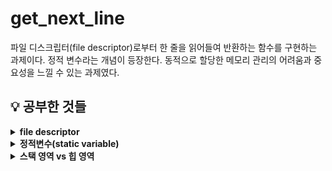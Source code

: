 # get_next_line

파일 디스크립터(file descriptor)로부터 한 줄을 읽어들여 반환하는 함수를 구현하는 과제이다. 정적 변수라는 개념이 등장한다. 동적으로 할당한 메모리 관리의 어려움과 중요성을 느낄 수 있는 과제였다.

## 💡 공부한 것들

<details>
<summary><b>file descriptor</b></summary>
 
 - 리눅스에서의 파일  디스크립터는 프로세스에서 열린 파일의 목록을 관리하는 테이블의 인덱스로 파일 디스크립터를 이용해 해당 파일의 주소를 참조하여 접근할 수 있다.
 - 파일 디스크립터는 0 이상의 정수값을 가지며 0은 표준 입력, 1은 표준 출력, 2는 표준 에러로 기본적으로 할당된다.
 - 따라서 프로세스에서 파일을 열면 3번부터 차례대로 할당받게 된다.
 > 참고: [get_next_line](https://80000coding.oopy.io/4d3eba5f-5d2d-4bec-b0a2-fa058d67c643#56d19da82b7847a89d0eca867a9a2484)
<br>
</details>

<details>
<summary><b>정적변수(static variable)</b></summary>

 - 정적변수는 전역변수처럼 프로그램이 시작될때 메모리에 생성되고 프로그램이 종료될때 소멸되는 변수이다.
 - 이때 초기값이 있으면 Data 영역에 생성되고 초기값이 없으면 BSS 영역에 생성되어 초기값으로 0이 들어간다고 한다.
 - 정적변수는 다시 정적 지역변수와 정적 전역변수로 나뉘는데 정적 지역변수는 함수의 중괄호 안에서만 사용할 수 있고 정적 전역변수는 해당 소스파일 내부에서만 사용할 수 있다.
 > 따라서 전역변수처럼 extern 키워드를 이용해 외부 파일에서 참조하는 것이 불가능하다.
 - 정적 변수는 초기화가 한번만 진행되므로 함수의 실행이 끝나고 다시 함수를 호출해도 기존에 가지고 있던 값을 그대로 가지고 있다.
 > 참고: [c언어 정적변수, 지역변수, 전역변수 비교 (static, local, global)](https://code4human.tistory.com/128)
 - 이번 과제에서는 위와 같은 정적변수의 특성을 이용해 포인터 변수를 정적변수로 선언하여 사용한다. 그런데 주의할 점이 있다.
 - 아래와 같이 포인터 변수에 동적으로 할당받은 메모리 주소를 대입하면 함수를 다시 호출했을 때 포인터 변수에 주소값이 남아있고 문자열을 출력한 결과도 동일하다.
 ```c
 #include <stdlib.h>
 #include <stdio.h>

 void test(void)
 {
	 static char *ptr;

	 if (!ptr)
	 {
		 ptr = (char *)malloc(sizeof(char) * 3);
		 ptr[0] = '4';
		 ptr[1] = '2';
		 ptr[2] = '\0';
	 }
	 printf("%p: %s\n", ptr, ptr);
 }

 void test2(void)
 {
	 char str[3] = "17";
 }

 int main(void)
 {
	 test();
	 test2();
	 test();
	 return (0);
 }
 ```
 > 실행 결과
 <img width="392" alt="get_next_line_1" src="https://user-images.githubusercontent.com/97381683/230557111-6f644c02-f04a-4498-8e19-cdf46159194e.png">
 
 - 그러나 아래와 같이 포인터 변수에 정적 배열의 주소를 대입하고 함수를 다시 호출하면 포인터 변수의 주소값은 그대로지만 문자열을 출력했을 때의 결과가 달라진 것을 확인할 수 있다.
 ```c
 #include <stdio.h>

 void test(void)
 {
	 char str[3];
	 static char *ptr;

	 if (!ptr)
	 {
		 ptr = str;
		 ptr[0] = '4';
		 ptr[1] = '2';
		 ptr[2] = '\0';
	 }
	 printf("%p: %s\n", ptr, ptr);
 }

 void test2(void)
 {
	 char str[3] = "17";
 }

 int main(void)
 {
	 test();
	 test2();
	 test();
	 return (0);
 }
 ```
 > 실행 결과
 <img width="348" alt="get_next_line_2" src="https://user-images.githubusercontent.com/97381683/230560023-06691abc-2f33-4881-b3cd-4e4c1970df7b.png">
 
 > <b>💡 포인터 변수는 정적변수로 선언했으므로 가지고 있는 주소가 유지되지만 스택 영역에 생성된 함수의 지역변수는 함수 실행이 끝나면 메모리가 반환된다.<br>따라서 다른 함수를 호출할 때 해당 주소에 다른 값이 덮어씌워질 수 있는 것이다.<br>반면 힙 영역에 동적으로 할당된 변수는 명시적으로 동적 할당을 해제해주지 않는 이상 수명이 유지되므로 주소값을 가지고 있으면 다시 접근할 수 있다.<br>따라서 포인터 변수를 정적변수로 선언할때는 배열이나 구조체를 동적으로 할당해야 한다.</b>
<br>
</details>

<details>
<summary><b>스택 영역 vs 힙 영역</b></summary>

 - 과제를 하면서 처음에는 버퍼를 정적 배열로 만들어 사용하였는데 동기에게 정적 배열을 사용하면 버퍼 크기가 커질때 에러가 발생할 수 있다는 말을 들었고 실제로 그런 것을 확인하였다.
 - 아래의 코드를 실행하면 컴파일은 되지만 segmentation fault가 발생했다.
 ```c
 #define ARR_SIZE 9000000

 int main(void)
 {
	 char arr[ARR_SIZE];

	 arr[0] = 0;
	 return (0);
 }

  int main(void)
  {
	  test(0);
	  return (0);
  }
 ```
 > 실행 결과
 <img width="579" alt="get_next_line_3" src="https://user-images.githubusercontent.com/97381683/230561149-c442fe1b-8d95-4350-a9a9-e1de61ae5bd5.png">
 
 - 환경마다 다르겠지만 클러스터의 아이맥에서는 약 8000000을 넘어서면 에러가 발생했다.
 - 물론 동적 할당을 사용해도 버퍼 크기가 매우 커지면 에러가 발생했지만 정적 배열에 비해 상대적으로 매우 큰 크기까지 할당할 수 있었다.
 - 스택 영역에 할당할 수 있는 크기에 비해 힙 영역에 할당할 수 있는 크기가 더 큰 이유는 무엇일까?
 > <b>💡 가상 메모리에서의 총 스택 할당 크기는 기본값으로 지정되어 있으며 윈도우에서는 1MB, 리눅스에서는 8MB라고 한다.<br>기본값을 더 크게 하는것도 가능하지만 스택 크기가 커지면 그만큼 생성할 수 있는 스레드의 수가 줄어든다고 한다.<br>힙 공간도 가상 메모리에서의 초기 할당 크기가 정해져 있지만 그 이상의 공간이 필요하다면 가용한 물리적 메모리 크기 내에서 늘어난다고 한다.<br>따라서 배열 등 크기가 큰 객체는 힙 영역에 동적으로 할당하는 것이 좋을것 같다.</b>
<br>
</details>
